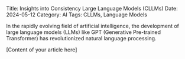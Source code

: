 Title: Insights into Consistency Large Language Models (CLLMs)
Date: 2024-05-12
Category: AI
Tags: CLLMs, Language Models

In the rapidly evolving field of artificial intelligence, the development of large language models (LLMs) like GPT (Generative Pre-trained Transformer) has revolutionized natural language processing.

[Content of your article here]